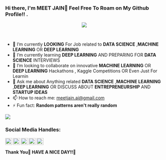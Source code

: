 ### Hi there, I'm MEET JAIN👋 Feel Free To Roam on My Github Profile!! .  

<p align="center">
<img style="text-align: center;" src = "https://64.media.tumblr.com/925a755f118ebc09bc49f286e8c649ec/fcb16cd51e15292f-da/s500x750/3953d769d8c55ac5ffee8e1af4af1887acf1c9ca.gifv">
</p>

<br>

- 🔭 I’m currently **LOOKING** For Job related to **DATA SCIENCE** ,**MACHINE LEARNING** OR **DEEP LEARNING** 
- 🌱 I’m currently learning **DEEP LEARNING** AND PREPARING FOR **DATA SCIENCE** INTERVIEWS
- 👯 I’m looking to collaborate on innovative **MACHINE LEARNING** OR **DEEP LEARNING** Hackathons , Kaggle Competitions OR Even Just For Learnin
- 💬 Ask me about Anything related **DATA SCIENCE** ,**MACHINE LEARNING** ,**DEEP LEARNING** OR DISCUSS ABOUT **ENTREPRENEURSHIP** AND **STARTUP IDEAS**
- 📫 How to reach me:  [meetjain.ai@gmail.com](mailto:meetjain.ai@gmail.com)
- ⚡ Fun fact: **Random patterns aren't really random**

<img src = "https://github-readme-stats.vercel.app/api?username=meetjainai&&hide=[%22contribs%22,%22prs%22]&show_icons=true&title_color=fff&icon_color=79ff97&text_color=9f9f9f&bg_color=151515">

### **Social Media Handles:**
<a href="https://twitter.com/meetjainai">
  <img align="left" alt="Hemant Joshi| Twitter" width="22px" src="https://cdn.jsdelivr.net/npm/simple-icons@v3/icons/twitter.svg" />
</a>
<a href="https://www.linkedin.com/in/meetjain/">
  <img align="left" alt="Linkedin" width="22px" src="https://cdn.jsdelivr.net/npm/simple-icons@v3/icons/linkedin.svg" />
</a>
<a href="https://www.instagram.com/meetjain.ai//">
  <img align="left" alt="Instagram" width="22px" src="https://cdn.jsdelivr.net/npm/simple-icons@v3/icons/instagram.svg" />
</a>
<a href="https://medium.com/@meetjain.ai">
  <img align="left" alt="Instagram" width="22px" src="https://cdn.jsdelivr.net/npm/simple-icons@v3/icons/medium.svg">
</a>
<a href="https://t.me/Meetjainai">
  <img align="left" alt="Telegram" width="22px" src="https://cdn.jsdelivr.net/npm/simple-icons@v3/icons/telegram.svg" />
</a>
<br>


#### Thank You🙏 HAVE A NICE DAY!!🏼

